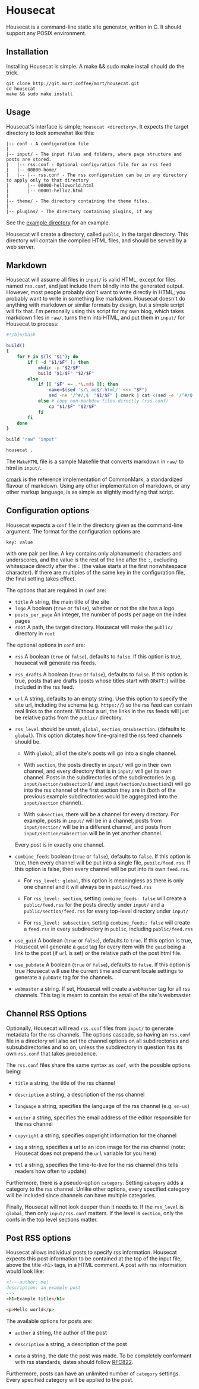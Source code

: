 # Housecat

Housecat is a command-line static site generator, written in C. It should support any POSIX environment.

## Installation

Installing Housecat is simple. A make && sudo make install should do the trick.

	git clone http://git.mort.coffee/mort/housecat.git
	cd housecat
	make && sudo make install

## Usage

Housecat's interface is simple; `housecat <directory>`. It expects the target directory to look somewhat like this:

	|-- conf - A configuration file
	|
	|-- input/ - The input files and folders, where page structure and posts are stored.
	|   |-- rss.conf - Optional configuration file for an rss feed
	|   |-- 00000-home/
	|   |-- |-- rss.conf - The rss configuration can be in any directory to apply only to that directory
	|       |-- 00000-helloworld.html
	|       |-- 00001-hello2.html
	|
	|-- theme/ - The directory containing the theme files.
	|
	|-- plugins/ - The directory containing plugins, if any

See the [example directory](https://github.com/mortie/housecat/tree/master/example) for an example.

Housecat will create a directory, called `public`, in the target directory. This directory will contain the compiled HTML files, and should be served by a web server.

## Markdown

Housecat will assume all files in `input/` is valid HTML, except for files named `rss.conf`,
and just include them blindly into the generated output. However, most people probably don't want to write directly in HTML; you probably want to write in something like markdown. Housecat doesn't do anything with markdown or similar formats by design, but a simple script will fix that. I'm personally using this script for my own blog, which takes markdown files in `raw/`, turns them into HTML, and put them in `input/` for Housecat to process:

``` bash
#!/bin/bash

build()
{
	for F in $(ls "$1"); do
		if [ -d "$1/$F" ]; then
			mkdir -p "$2/$F"
			build "$1/$F" "$2/$F"
		else
			if [[ "$F" =~ .*\.md$ ]]; then
				name=$(sed 's/\.md$/.html/' <<< "$F")
				sed -ne '/^#/,$' "$1/$F" | cmark | cat <(sed -e '/^#/Q' "$1/$F") - > "$2/$name"
			else # copy non-markdow files directly (rss.conf)
				cp "$1/$F" "$2/$F"
			fi
		fi
	done
}

build "raw" "input"

housecat .
```

The `MakeHTML` file is a sample Makefile that converts markdown in `raw/` to html
in `input/`.

[cmark](https://github.com/jgm/cmark/tree/master/man) is the reference implementation of CommonMark, a standardized flavour of markdown. Using any other implementation of markdown, or any other markup language, is as simple as slightly modifying that script.

## Configuration options

Housecat expects a `conf` file in the directory given
as the command-line argument. The format for the configuration
options are
```
key: value
```
with one pair per line. A key contains only alphanumeric characters and underscores,
and the value is the rest of the line after the `:`, excluding whitespace directly
after the `:` (the value starts at the first nonwhitespace character).
If there are multiples of the same key in the configuration file,
the final setting takes effect.

The options that are required in `conf` are:
* `title` A string, the main title of the site
* `logo` A boolean (`true` or `false`), whether or not the site has a logo
* `posts_per_page` An integer, the number of posts per page on the index pages
* `root` A path, the target directory. Housecat will make the `public/` directory in `root`

The optional options in `conf` are:
* `rss` A boolean (`true` or `false`), defaults to `false`. If this option is
	true, housecat will generate rss feeds.
* `rss_drafts` A boolean (`true` or `false`), defaults to `false`.
	If this option is true, posts that are drafts (posts whose titles
	start with `DRAFT:`) will be included in the rss feed.
* `url` A string, defaults to an empty string. Use this option
	to specify the site url, including the schema (e.g. `https://`)
	so the rss feed can contain real links to the content. Without
	a url, the links in the rss feeds will just be relative paths
	from the `public/` directory.
* `rss_level` should be unset, `global`, `section`, or`subsection`.
	(defaults to `global`). This option dictates how fine-grained the rss
	feed channels should be.

	* With `global`, all of the site's posts
		will go into a single channel.

	* With `section`, the posts
		directly in `input/` will go in their own channel, and every
		directory that is in `input/` will get its own channel.
		Posts in the subdirectories of the subdirectories
		(e.g. `input/section/subsection1/` and `input/section/subsection2`)
		will go into the rss channel of the first section they are in
		(both of the previous example subdirectories would be
		aggregated into the `input/section` channel).

	* With `subsection`, there will be a channel for every directory.
		For example, posts in `input/` will be in a channel, posts
		from `input/section/` will be in a different channel, and
		posts from `input/section/subsection` will be in yet another
		channel.

	Every post is in exactly one channel.

* `combine_feeds` boolean (`true` or `false`), defaults to `false`.
	If this option is true, then every channel will be put into a single
	file, `pubilc/feed.rss`. If this option is false, then
	every channel will be put into its own `feed.rss`.

	* For `rss_level: global`, this option is meaningless as
	there is only one channel and it will always be in `public/feed.rss`

	* For `rss_level: section`, setting `combine_feeds: false`
		will create a `public/feed.rss` for the posts directly
		under `input/` and a `public/section/feed.rss` for
		every top-level directory under `input/`

	* For `rss_level: subsection`, setting `combine_feeds; false`
		will create a `feed.rss` in every subdirectory in `public`,
		including `public/feed.rss`

* `use_guid` A boolean (`true` or `false`), defaults to `true`.
	If this option is true, Housecat will generate a `guid`
	tag for every item with the `guid` being a link to the post
	(if `url` is set) or the relative path of the post html file.

* `use_pubdate` A boolean (`true` or `false`), defaults to
	`false`. If this option is true Housecat will use the
	current time and current locale settings to generate a
	`pubDate` tag for the channels.

* `webmaster` a string. If set, Housecat will create a `webMaster`
	tag for all rss channels. This tag is meant to contain the email
	of the site's webmaster.

## Channel RSS Options

Optionally, Housecat will read `rss.conf` files from `input/`
to generate metadata for the rss channels. The options cascade,
so having an `rss.conf` file in a directory will also set the
channel options on all subdirectories and subsubdirectories and so
on, unless the subdirectory in question has its own
`rss.conf` that takes precedence.

The `rss.conf` files share the same syntax as `conf`, with the
possible options being:

* `title` a string, the title of the rss channel

* `description` a string, a description of the rss channel

* `language` a string, specifies the language of the rss channel
	(e.g. `en-us`)

* `editor` a string, specifies the email address of the editor
	responsible for the rss channel

* `copyright` a string, specifies copyright information for the
	channel

* `img` a string, specifies a url to an icon image for the rss
	channel (note: Housecat does not prepend the `url` variable for
	you here)

* `ttl` a string, specifies the time-to-live for the rss channel
	(this tells readers how often to update)

Furthermore, there is a pseudo-option `category`. Setting
`category` adds a category to the rss channel. Unlike
other options, every specified category will be included since
channels can have multiple categories.

Finally, Housecat will not look deeper than it needs to.
If the `rss_level` is `global`, then only `input/rss.conf`
matters. If the level is `section`, only the confs in the
top level sections matter.

## Post RSS options

Housecat allows individual posts to specify rss information.
Housecat expects this post information to be contained at the
top of the input file, above the title `<h1>` tags, in a HTML
comment. A post with rss information would look like:

```html
<!---author: me!
description: an example post
-->
<h1>Example title</h1>

<p>Hello world</p>
```

The available options for posts are:

* `author` a string, the author of the post

* `description` a string, a description of the post

* `date` a string, the date the post was made. To be completely
	conformant with rss standards, dates should follow
	[RFC822](https://www.ietf.org/rfc/rfc822.txt).

Furthermore, posts can have an unlimited number of
`category` settings. Every specified category will be
applied to the post.
